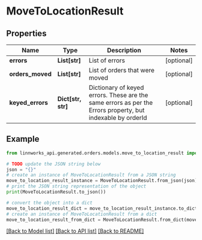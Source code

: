 # MoveToLocationResult


## Properties

Name | Type | Description | Notes
------------ | ------------- | ------------- | -------------
**errors** | **List[str]** | List of errors | [optional] 
**orders_moved** | **List[str]** | List of orders that were moved | [optional] 
**keyed_errors** | **Dict[str, str]** | Dictionary of keyed errors. These are the same errors as per the Errors property, but indexable by orderId | [optional] 

## Example

```python
from linnworks_api.generated.orders.models.move_to_location_result import MoveToLocationResult

# TODO update the JSON string below
json = "{}"
# create an instance of MoveToLocationResult from a JSON string
move_to_location_result_instance = MoveToLocationResult.from_json(json)
# print the JSON string representation of the object
print(MoveToLocationResult.to_json())

# convert the object into a dict
move_to_location_result_dict = move_to_location_result_instance.to_dict()
# create an instance of MoveToLocationResult from a dict
move_to_location_result_from_dict = MoveToLocationResult.from_dict(move_to_location_result_dict)
```
[[Back to Model list]](../README.md#documentation-for-models) [[Back to API list]](../README.md#documentation-for-api-endpoints) [[Back to README]](../README.md)


